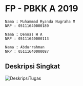 # FP - PBKK A 2019
```
Nama : Muhammad Ryanda Nugraha M
NRP : 05111640000180

Nama : Dennas H A
NRP : 05111640000113

Nama : Abdurrahman
NRP : 05111640000087
```
## Deskripsi Singkat

![DeskripsiTugas](DeskripsiTugas.PNG)




